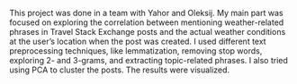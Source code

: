 This project was done in a team with Yahor and Oleksij. My main part was focused on exploring 
the correlation between mentioning weather-related phrases in Travel Stack Exchange posts and the actual 
weather conditions at the user’s location when the post was created.
I used different text preprocessing techniques, like lemmatization, removing stop words, exploring 2- and 3-grams, 
and extracting topic-related phrases. I also tried using PCA to cluster the posts. The results were visualized.
